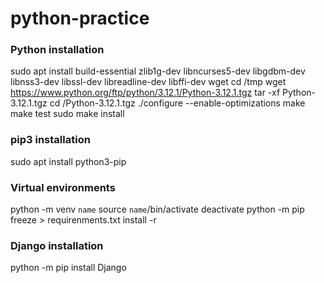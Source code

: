 # python-practice

### Python installation
sudo apt install build-essential zlib1g-dev libncurses5-dev libgdbm-dev libnss3-dev libssl-dev libreadline-dev libffi-dev wget
cd /tmp
wget https://www.python.org/ftp/python/3.12.1/Python-3.12.1.tgz
tar -xf Python-3.12.1.tgz
cd /Python-3.12.1.tgz
./configure --enable-optimizations
make
make test
sudo make install

### pip3 installation
sudo apt install python3-pip

### Virtual environments
python -m venv `name`
source `name`/bin/activate
deactivate
python -m pip freeze > requirenments.txt
install -r

### Django installation
python -m pip install Django

